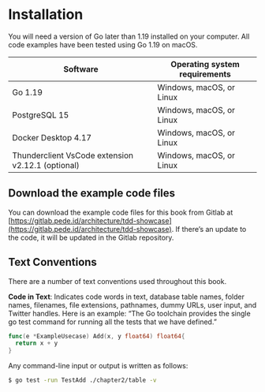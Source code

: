 # Installation
You will need a version of Go later than 1.19 installed on your computer. All code examples have been tested using Go 1.19 on macOS.

|Software|Operating system requirements|
|---|---|
|Go 1.19|Windows, macOS, or Linux|
|PostgreSQL 15|Windows, macOS, or Linux|
|Docker Desktop 4.17|Windows, macOS, or Linux|
|Thunderclient VsCode extension v2.12.1 (optional)|Windows, macOS, or Linux|

## Download the example code files
You can download the example code files for this book from Gitlab at [https://gitlab.pede.id/architecture/tdd-showcase](https://gitlab.pede.id/architecture/tdd-showcase). If there’s an update to the code, it will be updated in the Gitlab repository.

## Text Conventions
There are a number of text conventions used throughout this book.

**Code in Text**: Indicates code words in text, database table names, folder names, filenames, file extensions, pathnames, dummy URLs, user input, and Twitter handles. Here is an example: “The Go toolchain provides the single go test command for running all the tests that we have defined.”

```Go
func(e *ExampleUsecase) Add(x, y float64) float64{
  return x + y
}
```

Any command-line input or output is written as follows:
```Bash
$ go test -run TestAdd ./chapter2/table -v
```